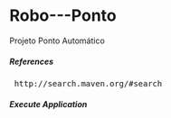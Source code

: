 Robo---Ponto
============

Projeto Ponto Automático 


##### References
<pre>
 http://search.maven.org/#search
</pre>

##### Execute Application


